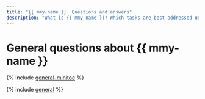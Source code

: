 ```yaml
---
title: "{{ mmy-name }}. Questions and answers"
description: "What is {{ mmy-name }}? Which tasks are best addressed using {{ mmy-name }}, and which using VMs with databases? What part of database management and maintenance is {{ mmy-name }} responsible for? Find the answers to these and other questions in this article."
---
```


# General questions about {{ mmy-name }}

{% include [general-minitoc](../../_qa/managed-mysql/minitoc/general.md) %}

{% include [general](../../_qa/managed-mysql/general.md) %}
